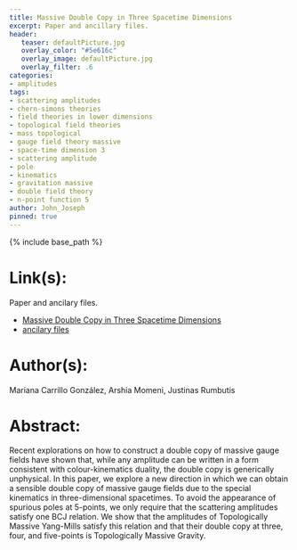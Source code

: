 ```yaml
---
title: Massive Double Copy in Three Spacetime Dimensions
excerpt: Paper and ancillary files.
header:
   teaser: defaultPicture.jpg
   overlay_color: "#5e616c"
   overlay_image: defaultPicture.jpg
   overlay_filter: .6
categories:
- amplitudes
tags:
- scattering amplitudes
- chern-simons theories
- field theories in lower dimensions
- topological field theories
- mass topological
- gauge field theory massive
- space-time dimension 3
- scattering amplitude
- pole
- kinematics
- gravitation massive
- double field theory
- n-point function 5
author: John_Joseph
pinned: true
---
```

{% include base_path %}

# Link(s):
Paper and ancilary files.
  * [Massive Double Copy in Three Spacetime Dimensions](https://arxiv.org/abs/2107.00611)
  * [ancilary files](https://arxiv.org/src/2107.00611/anc)

# Author(s):
Mariana Carrillo González, Arshia Momeni, Justinas Rumbutis

# Abstract:
Recent explorations on how to construct a double copy of massive gauge fields have shown that, while any amplitude can be written in a form consistent with colour-kinematics duality, the double copy is generically unphysical. In this paper, we explore a new direction in which we can obtain a sensible double copy of massive gauge fields due to the special kinematics in three-dimensional spacetimes. To avoid the appearance of spurious poles at 5-points, we only require that the scattering amplitudes satisfy one BCJ relation. We show that the amplitudes of Topologically Massive Yang-Mills satisfy this relation and that their double copy at three, four, and five-points is Topologically Massive Gravity.